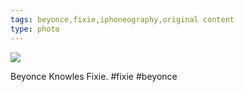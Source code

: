 ```yaml
---
tags: beyonce,fixie,iphoneography,original content
type: photo
---
```

<img src="http://25.media.tumblr.com/tumblr_mebhb2TQjm1rdkc0do1_1280.jpg" />

<p>Beyonce Knowles Fixie. #fixie #beyonce</p> 
